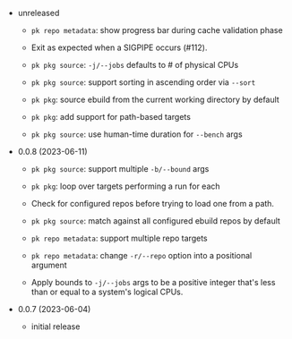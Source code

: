 - unreleased

  - `pk repo metadata`: show progress bar during cache validation phase

  - Exit as expected when a SIGPIPE occurs (#112).

  - `pk pkg source`: `-j/--jobs` defaults to # of physical CPUs

  - `pk pkg source`: support sorting in ascending order via `--sort`

  - `pk pkg`: source ebuild from the current working directory by default

  - `pk pkg`: add support for path-based targets

  - `pk pkg source`: use human-time duration for `--bench` args

- 0.0.8 (2023-06-11)

  - `pk pkg source`: support multiple `-b/--bound` args

  - `pk pkg`: loop over targets performing a run for each

  - Check for configured repos before trying to load one from a path.

  - `pk pkg source`: match against all configured ebuild repos by default

  - `pk repo metadata`: support multiple repo targets

  - `pk repo metadata`: change `-r/--repo` option into a positional argument

  - Apply bounds to `-j/--jobs` args to be a positive integer that's less than or
    equal to a system's logical CPUs.

- 0.0.7 (2023-06-04)

  - initial release
